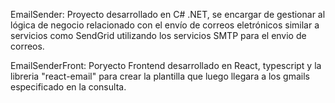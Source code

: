 EmailSender: Proyecto desarrollado en C# .NET, se encargar de gestionar al lógica de negocio relacionado con el envío de correos eletrónicos similar a servicios como SendGrid utilizando los servicios SMTP para el envio de correos.

EmailSenderFront: Poryecto Frontend desarrollado en React, typescript y la libreria "react-email" para crear la plantilla que luego llegara a los gmails especificado en la consulta.
